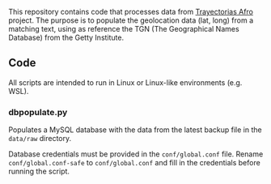 This repository contains code that processes data from [Trayectorias Afro](https://trayectoriasafro.org/About) project. The purpose is to populate the geolocation data (lat, long) from a matching text, using as reference the TGN (The Geographical Names Database) from the Getty Institute.

## Code

All scripts are intended to run in Linux or Linux-like environments (e.g. WSL).

### dbpopulate.py

Populates a MySQL database with the data from the latest backup file in the `data/raw` directory.

Database credentials must be provided in the `conf/global.conf` file. Rename `conf/global.conf-safe` to `conf/global.conf` and fill in the credentials before running the script.

